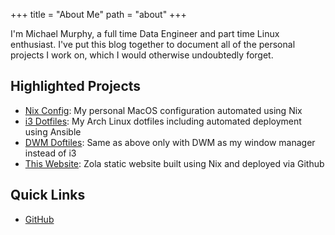 +++
title = "About Me"
path = "about"
+++

I'm Michael Murphy, a full time Data Engineer and part time Linux enthusiast. I've put this blog together to document all of the personal projects I work on, which I would otherwise undoubtedly forget.

## Highlighted Projects

- [Nix Config](https://github.com/mich-murphy/nix-config): My personal MacOS configuration automated using Nix
- [i3 Dotfiles](https://github.com/mich-murphy/i3-dotfiles): My Arch Linux dotfiles including automated deployment using Ansible
- [DWM Doftiles](https://github.com/mich-murphy/dwm-dotfiles): Same as above only with DWM as my window manager instead of i3
- [This Website](https://github.com/mich-murphy/micha.elmurphy.com): Zola static website built using Nix and deployed via Github

## Quick Links

- [GitHub](https://github.com/mich-murphy)
